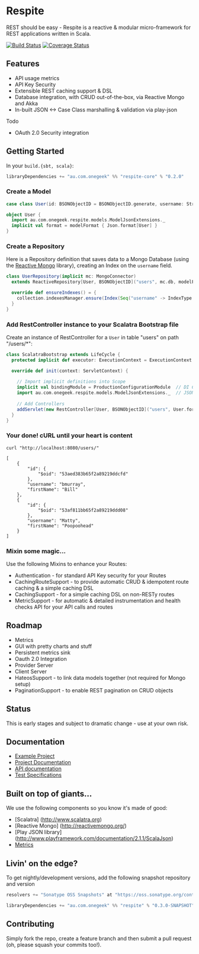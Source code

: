 # Respite

REST should be easy - Respite is a reactive & modular micro-framework for REST applications written in Scala.

[![Build Status](https://travis-ci.org/mefellows/respite.svg)](https://travis-ci.org/mefellows/respite)
[![Coverage Status](https://coveralls.io/repos/mefellows/respite/badge.png?branch=feature/caching)](https://coveralls.io/r/mefellows/respite?branch=feature/caching)

## Features

* API usage metrics
* API Key Security
* Extensible REST caching support & DSL 
* Database integration, with CRUD out-of-the-box, via Reactive Mongo and Akka
* In-built JSON <-> Case Class marshalling & validation via play-json

Todo

* OAuth 2.0 Security integration

## Getting Started

In your ```build.{sbt, scala}```:

```scala
libraryDependencies += "au.com.onegeek" %% "respite-core" % "0.2.0"
```

### Create a Model

```scala
case class User(id: BSONObjectID = BSONObjectID.generate, username: String, firstName: String) extends Model[BSONObjectID]

object User {
  import au.com.onegeek.respite.models.ModelJsonExtensions._
  implicit val format = modelFormat { Json.format[User] }
}
```

### Create a Repository

Here is a Repository definition that saves data to a Mongo Database (using the [Reactive Mongo](http://reactivemongo.org/) library), creating an Index on the ```username``` field.

```scala
class UserRepository(implicit mc: MongoConnector)
  extends ReactiveRepository[User, BSONObjectID]("users", mc.db, modelFormatForMongo {Json.format[User]}, ReactiveMongoFormats.objectIdFormats) {

  override def ensureIndexes() = {
    collection.indexesManager.ensure(Index(Seq("username" -> IndexType.Ascending), name = Some("keyFieldUniqueIdx"), unique = true, sparse = true))
  }
}
```

### Add RestController instance to your Scalatra Bootstrap file

Create an instance of RestController for a ```User``` in table "users" on path "/users/*":

```scala
class ScalatraBootstrap extends LifeCycle {
  protected implicit def executor: ExecutionContext = ExecutionContext.global

  override def init(context: ServletContext) {
  
    // Import implicit definitions into Scope
    implicit val bindingModule = ProductionConfigurationModule  // DI Configuration object
    import au.com.onegeek.respite.models.ModelJsonExtensions._  // JSON extensions
    
    // Add Controllers
    addServlet(new RestController[User, BSONObjectID]("users", User.format, new UserRepository), "/users/*")
  }
}
```

### Your done! cURL until your heart is content

    curl "http://localhost:8080/users/"

    [
        {
            "id": {
                "$oid": "53aed383b65f2a89219ddcfd"
            },
            "username": "bmurray",
            "firstName": "Bill"
        },
        {
            "id": {
                "$oid": "53af811bb65f2a89219ddd08"
            },
            "username": "Matty",
            "firstName": "Poopoohead"
        }
    ]

### Mixin some magic...

Use the following Mixins to enhance your Routes:

* Authentication - for standard API Key security for your Routes
* CachingRouteSupport - to provide automatic CRUD & idempotent route caching & a simple caching DSL
* CachingSupport - for a simple caching DSL on non-RESTy routes 
* MetricSupport - for automatic & detailed instrumentation and health checks API for your API calls and routes

## Roadmap

* Metrics
 * GUI with pretty charts and stuff
 * Persistent metrics sink
* Oauth 2.0 Integration
 * Provider Server
 * Client Server
* HateosSupport - to link data models together (not required for Mongo setup)
* PaginationSupport - to enable REST pagination on CRUD objects


## Status

This is early stages and subject to dramatic change - use at your own risk.


## Documentation

* [Example Project](https://github.com/mefellows/respite/tree/master/respite-examples)
* [Project Documentation](http://respite.onegeek.com.au/)
* [API documentation](http://respite.onegeek.com.au/latest/api/#package)
* [Test Specifications](http://respite.onegeek.com.au/latest/specifications/)

## Built on top of giants...

We use the following components so you know it's made of good:

* [Scalatra] (http://www.scalatra.org)
* [Reactive Mongo] (http://reactivemongo.org/)
* [Play JSON library] (http://www.playframework.com/documentation/2.1.1/ScalaJson)
* [Metrics](https://github.com/codahale/metrics)

## Livin' on the edge?

To get nightly/development versions, add the following snapshot repository and version

```scala
resolvers += "Sonatype OSS Snapshots" at "https://oss.sonatype.org/content/repositories/snapshots"

libraryDependencies += "au.com.onegeek" %% "respite" % "0.3.0-SNAPSHOT"
```

## Contributing

Simply fork the repo, create a feature branch and then submit a pull request (oh, please squash your commits too!).
